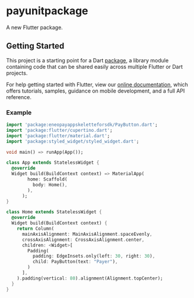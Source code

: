 # payunitpackage

A new Flutter package.

## Getting Started

This project is a starting point for a Dart
[package](https://flutter.dev/developing-packages/),
a library module containing code that can be shared easily across
multiple Flutter or Dart projects.

For help getting started with Flutter, view our 
[online documentation](https://flutter.dev/docs), which offers tutorials, 
samples, guidance on mobile development, and a full API reference.
### Example
```dart
import 'package:eneopayappskeletteforsdk/PayButton.dart';
import 'package:flutter/cupertino.dart';
import 'package:flutter/material.dart';
import 'package:styled_widget/styled_widget.dart';

void main() => runApp(App());

class App extends StatelessWidget {
  @override
  Widget build(BuildContext context) => MaterialApp(
        home: Scaffold(
          body: Home(),
        ),
      );
}

class Home extends StatelessWidget {
  @override
  Widget build(BuildContext context) {
    return Column(
      mainAxisAlignment: MainAxisAlignment.spaceEvenly,
      crossAxisAlignment: CrossAxisAlignment.center,
      children: <Widget>[
        Padding(
          padding: EdgeInsets.only(left: 30, right: 30),
          child: PayButton(text: "Payer"),
        )
      ],
    ).padding(vertical: 80).alignment(Alignment.topCenter);
  }
}